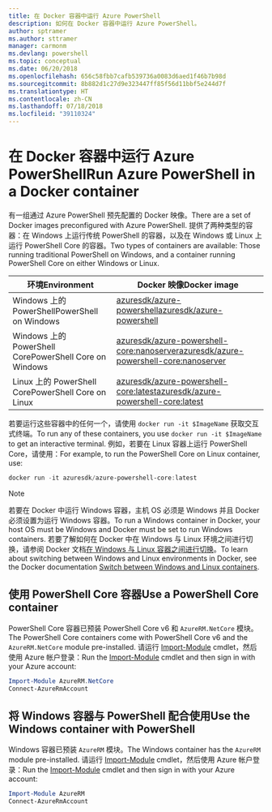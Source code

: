 ```yaml
---
title: 在 Docker 容器中运行 Azure PowerShell
description: 如何在 Docker 容器中运行 Azure PowerShell。
author: sptramer
ms.author: sttramer
manager: carmonm
ms.devlang: powershell
ms.topic: conceptual
ms.date: 06/20/2018
ms.openlocfilehash: 656c58fbb7cafb539736a0083d6aed1f46b7b98d
ms.sourcegitcommit: 8b882d1c27d9e323447ff85f56d11bbf5e244d7f
ms.translationtype: HT
ms.contentlocale: zh-CN
ms.lasthandoff: 07/18/2018
ms.locfileid: "39110324"
---
```

# <a name="run-azure-powershell-in-a-docker-container"></a><span data-ttu-id="ed67c-103">在 Docker 容器中运行 Azure PowerShell</span><span class="sxs-lookup"><span data-stu-id="ed67c-103">Run Azure PowerShell in a Docker container</span></span>

<span data-ttu-id="ed67c-104">有一组通过 Azure PowerShell 预先配置的 Docker 映像。</span><span class="sxs-lookup"><span data-stu-id="ed67c-104">There are a set of Docker images preconfigured with Azure PowerShell.</span></span> <span data-ttu-id="ed67c-105">提供了两种类型的容器：在 Windows 上运行传统 PowerShell 的容器，以及在 Windows 或 Linux 上运行 PowerShell Core 的容器。</span><span class="sxs-lookup"><span data-stu-id="ed67c-105">Two types of containers are available: Those running traditional PowerShell on Windows, and a container running PowerShell Core on either Windows or Linux.</span></span>

| <span data-ttu-id="ed67c-106">环境</span><span class="sxs-lookup"><span data-stu-id="ed67c-106">Environment</span></span> | <span data-ttu-id="ed67c-107">Docker 映像</span><span class="sxs-lookup"><span data-stu-id="ed67c-107">Docker image</span></span> |
|-------------|--------------|
| <span data-ttu-id="ed67c-108">Windows 上的 PowerShell</span><span class="sxs-lookup"><span data-stu-id="ed67c-108">PowerShell on Windows</span></span> | [<span data-ttu-id="ed67c-109">azuresdk/azure-powershell</span><span class="sxs-lookup"><span data-stu-id="ed67c-109">azuresdk/azure-powershell</span></span>](https://hub.docker.com/r/azuresdk/azure-powershell/) |
| <span data-ttu-id="ed67c-110">Windows 上的 PowerShell Core</span><span class="sxs-lookup"><span data-stu-id="ed67c-110">PowerShell Core on Windows</span></span> | [<span data-ttu-id="ed67c-111">azuresdk/azure-powershell-core:nanoserver</span><span class="sxs-lookup"><span data-stu-id="ed67c-111">azuresdk/azure-powershell-core:nanoserver</span></span>](https://hub.docker.com/r/azuresdk/azure-powershell-core/) |
| <span data-ttu-id="ed67c-112">Linux 上的 PowerShell Core</span><span class="sxs-lookup"><span data-stu-id="ed67c-112">PowerShell Core on Linux</span></span> | [<span data-ttu-id="ed67c-113">azuresdk/azure-powershell-core:latest</span><span class="sxs-lookup"><span data-stu-id="ed67c-113">azuresdk/azure-powershell-core:latest</span></span>](https://hub.docker.com/r/azuresdk/azure-powershell-core/) |

<span data-ttu-id="ed67c-114">若要运行这些容器中的任何一个，请使用 `docker run -it $ImageName` 获取交互式终端。</span><span class="sxs-lookup"><span data-stu-id="ed67c-114">To run any of these containers, you use `docker run -it $ImageName` to get an interactive terminal.</span></span> <span data-ttu-id="ed67c-115">例如，若要在 Linux 容器上运行 PowerShell Core，请使用：</span><span class="sxs-lookup"><span data-stu-id="ed67c-115">For example, to run the PowerShell Core on Linux container, use:</span></span>

```powershell
docker run -it azuresdk/azure-powershell-core:latest
```

> [!NOTE]
> <span data-ttu-id="ed67c-116">若要在 Docker 中运行 Windows 容器，主机 OS 必须是 Windows 并且 Docker 必须设置为运行 Windows 容器。</span><span class="sxs-lookup"><span data-stu-id="ed67c-116">To run a Windows container in Docker, your host OS must be Windows and Docker must be set to run Windows containers.</span></span> <span data-ttu-id="ed67c-117">若要了解如何在 Docker 中在 Windows 与 Linux 环境之间进行切换，请参阅 Docker 文档[在 Windows 与 Linux 容器之间进行切换](https://docs.docker.com/docker-for-windows/#switch-between-windows-and-linux-containers)。</span><span class="sxs-lookup"><span data-stu-id="ed67c-117">To learn about switching between Windows and Linux environments in Docker, see the Docker documentation [Switch between Windows and Linux containers](https://docs.docker.com/docker-for-windows/#switch-between-windows-and-linux-containers).</span></span>

## <a name="use-a-powershell-core-container"></a><span data-ttu-id="ed67c-118">使用 PowerShell Core 容器</span><span class="sxs-lookup"><span data-stu-id="ed67c-118">Use a PowerShell Core container</span></span>

<span data-ttu-id="ed67c-119">PowerShell Core 容器已预装 PowerShell Core v6 和 `AzureRM.NetCore` 模块。</span><span class="sxs-lookup"><span data-stu-id="ed67c-119">The PowerShell Core containers come with PowerShell Core v6 and the `AzureRM.NetCore` module pre-installed.</span></span> <span data-ttu-id="ed67c-120">请运行 [Import-Module](/powershell/module/microsoft.powershell.core/import-module) cmdlet，然后使用 Azure 帐户登录：</span><span class="sxs-lookup"><span data-stu-id="ed67c-120">Run the [Import-Module](/powershell/module/microsoft.powershell.core/import-module) cmdlet and then sign in with your Azure account:</span></span>

```powershell
Import-Module AzureRM.NetCore
Connect-AzureRmAccount
```

## <a name="use-the-windows-container-with-powershell"></a><span data-ttu-id="ed67c-121">将 Windows 容器与 PowerShell 配合使用</span><span class="sxs-lookup"><span data-stu-id="ed67c-121">Use the Windows container with PowerShell</span></span>

<span data-ttu-id="ed67c-122">Windows 容器已预装 `AzureRM` 模块。</span><span class="sxs-lookup"><span data-stu-id="ed67c-122">The Windows container has the `AzureRM` module pre-installed.</span></span> <span data-ttu-id="ed67c-123">请运行 [Import-Module](/powershell/module/microsoft.powershell.core/import-module) cmdlet，然后使用 Azure 帐户登录：</span><span class="sxs-lookup"><span data-stu-id="ed67c-123">Run the [Import-Module](/powershell/module/microsoft.powershell.core/import-module) cmdlet and then sign in with your Azure account:</span></span>

```powershell
Import-Module AzureRM
Connect-AzureRmAccount
```